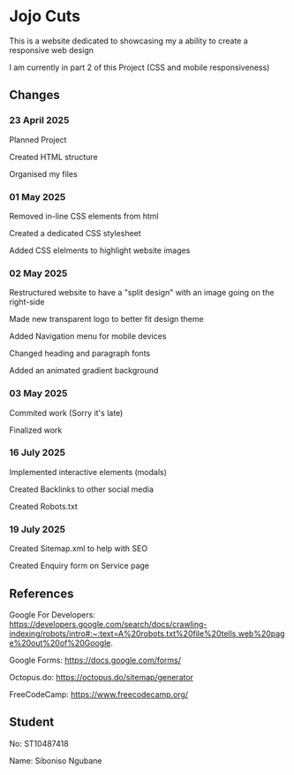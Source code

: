 # Jojo Cuts

This is a website dedicated to showcasing my a ability to create a responsive web design

I am currently in part 2 of this Project (CSS and mobile responsiveness)

## Changes
### 23 April 2025
Planned Project

Created HTML structure

Organised my files

### 01 May 2025
Removed in-line CSS elements from html

Created a dedicated CSS stylesheet

Added CSS elelments to highlight website images

### 02 May 2025
Restructured website to have a "split design" with an image going on the right-side

Made new transparent logo to better fit design theme

Added Navigation menu for mobile devices

Changed heading and paragraph fonts

Added an animated gradient background 

### 03 May 2025
Commited work (Sorry it's late)

Finalized work

### 16 July 2025
Implemented interactive elements (modals)

Created Backlinks to other social media

Created Robots.txt

### 19 July 2025
Created Sitemap.xml to help with SEO

Created Enquiry form on Service page

## References
Google For Developers: https://developers.google.com/search/docs/crawling-indexing/robots/intro#:~:text=A%20robots.txt%20file%20tells,web%20page%20out%20of%20Google.

Google Forms: https://docs.google.com/forms/

Octopus.do: https://octopus.do/sitemap/generator

FreeCodeCamp: https://www.freecodecamp.org/

## Student
No: ST10487418

Name: Siboniso Ngubane

